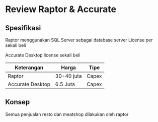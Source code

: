 # Review Raptor & Accurate

## Spesifikasi

Raptor menggunakan SQL Server sebagai database server
License per sekali beli

Accurate Desktop license sekali beli 

 
| Keterangan | Harga | Tipe | 
|--|--| -- |
| Raptor  | 30-40 juta | Capex
| Accurate Desktop  | 6.5 Juta | Capex





## Konsep

Semua penjualan resto dan meatshop dilakukan oleh raptor

<!--stackedit_data:
eyJoaXN0b3J5IjpbMTQwMTI2MjYxMl19
-->